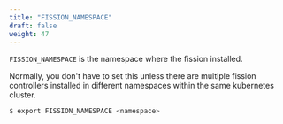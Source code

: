 ```yaml
---
title: "FISSION_NAMESPACE"
draft: false
weight: 47
---
```


`FISSION_NAMESPACE` is the namespace where the fission installed.

Normally, you don't have to set this unless there are multiple fission controllers installed in different namespaces within the same kubernetes cluster.

``` bash
$ export FISSION_NAMESPACE <namespace>
```